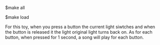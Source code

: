 $make all

$make load

For this toy, when you press a button the current light siwtches and when the
button is released it the light original light turns back on. As for each
button, when pressed for 1 second, a song will play for each button.
